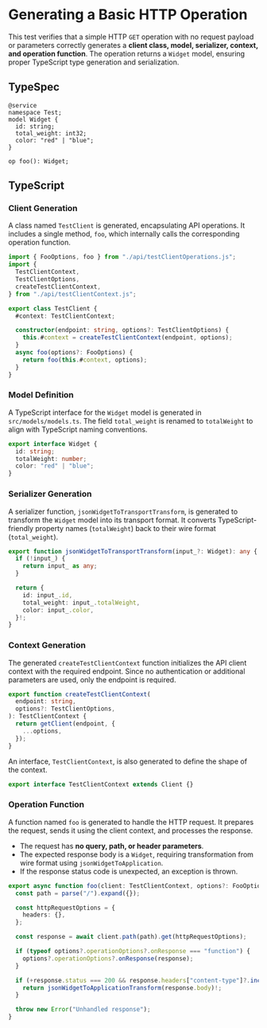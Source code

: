 # **Generating a Basic HTTP Operation**

This test verifies that a simple HTTP `GET` operation with no request payload or parameters correctly generates a **client class, model, serializer, context, and operation function**. The operation returns a `Widget` model, ensuring proper TypeScript type generation and serialization.

## **TypeSpec**

```tsp
@service
namespace Test;
model Widget {
  id: string;
  total_weight: int32;
  color: "red" | "blue";
}

op foo(): Widget;
```

## **TypeScript**

### **Client Generation**

A class named `TestClient` is generated, encapsulating API operations. It includes a single method, `foo`, which internally calls the corresponding operation function.

```ts src/testClient.ts
import { FooOptions, foo } from "./api/testClientOperations.js";
import {
  TestClientContext,
  TestClientOptions,
  createTestClientContext,
} from "./api/testClientContext.js";

export class TestClient {
  #context: TestClientContext;

  constructor(endpoint: string, options?: TestClientOptions) {
    this.#context = createTestClientContext(endpoint, options);
  }
  async foo(options?: FooOptions) {
    return foo(this.#context, options);
  }
}
```

### **Model Definition**

A TypeScript interface for the `Widget` model is generated in `src/models/models.ts`. The field `total_weight` is renamed to `totalWeight` to align with TypeScript naming conventions.

```ts src/models/models.ts interface Widget
export interface Widget {
  id: string;
  totalWeight: number;
  color: "red" | "blue";
}
```

### **Serializer Generation**

A serializer function, `jsonWidgetToTransportTransform`, is generated to transform the `Widget` model into its transport format. It converts TypeScript-friendly property names (`totalWeight`) back to their wire format (`total_weight`).

```ts src/models/serializers.ts function jsonWidgetToTransportTransform
export function jsonWidgetToTransportTransform(input_?: Widget): any {
  if (!input_) {
    return input_ as any;
  }

  return {
    id: input_.id,
    total_weight: input_.totalWeight,
    color: input_.color,
  }!;
}
```

### **Context Generation**

The generated `createTestClientContext` function initializes the API client context with the required endpoint. Since no authentication or additional parameters are used, only the endpoint is required.

```ts src/api/testClientContext.ts function createTestClientContext
export function createTestClientContext(
  endpoint: string,
  options?: TestClientOptions,
): TestClientContext {
  return getClient(endpoint, {
    ...options,
  });
}
```

An interface, `TestClientContext`, is also generated to define the shape of the context.

```ts src/api/testClientContext.ts interface TestClientContext
export interface TestClientContext extends Client {}
```

### **Operation Function**

A function named `foo` is generated to handle the HTTP request. It prepares the request, sends it using the client context, and processes the response.

- The request has **no query, path, or header parameters**.
- The expected response body is a `Widget`, requiring transformation from wire format using `jsonWidgetToApplication`.
- If the response status code is unexpected, an exception is thrown.

```ts src/api/testClientOperations.ts function foo
export async function foo(client: TestClientContext, options?: FooOptions): Promise<Widget> {
  const path = parse("/").expand({});

  const httpRequestOptions = {
    headers: {},
  };

  const response = await client.path(path).get(httpRequestOptions);

  if (typeof options?.operationOptions?.onResponse === "function") {
    options?.operationOptions?.onResponse(response);
  }

  if (+response.status === 200 && response.headers["content-type"]?.includes("application/json")) {
    return jsonWidgetToApplicationTransform(response.body)!;
  }

  throw new Error("Unhandled response");
}
```
